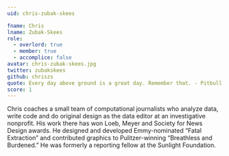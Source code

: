 ```yaml
---
uid: chris-zubak-skees

fname: Chris
lname: Zubak-Skees
role:
  - overlord: true
  - member: true
  - accomplice: false
avatar: chris-zubak-skees.jpg
twitter: zubakskees
github: chriszs
quote: Every day above ground is a great day. Remember that. - Pitbull
score: 1
---
```


Chris coaches a small team of computational journalists who analyze data, write code and do original design as the data editor at an investigative nonprofit. His work there has won Loeb, Meyer and Society for News Design awards. He designed and developed Emmy-nominated “Fatal Extraction” and contributed graphics to Pulitzer-winning “Breathless and Burdened.” He was formerly a reporting fellow at the Sunlight Foundation.
